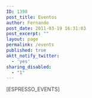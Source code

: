 ```yaml
---
ID: 1398
post_title: Eventos
author: Fernando
post_date: 2011-03-19 16:31:03
post_excerpt: ""
layout: page
permalink: /events
published: true
aktt_notify_twitter:
  - 'yes'
sharing_disabled:
  - "1"
---
```

<span style="color: #444444;">[ESPRESSO_EVENTS]</span>
